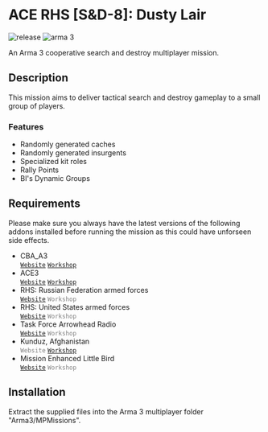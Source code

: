 # ACE RHS [S&D-8]: Dusty Lair

![release](https://img.shields.io/badge/release-v0.8.1-blue.svg)
![arma 3](https://img.shields.io/badge/arma-v1.50-lightgrey.svg)

An Arma 3 cooperative search and destroy multiplayer mission.


## Description

This mission aims to deliver tactical search and destroy gameplay to a small group of players.


### Features
- Randomly generated caches
- Randomly generated insurgents
- Specialized kit roles
- Rally Points
- BI's Dynamic Groups


## Requirements

Please make sure you always have the latest versions of the following addons installed before running the mission as this could have unforseen side effects.
- CBA_A3 <br/>
  [`Website`](http://dev.withsix.com/projects/cba-a3)
  [`Workshop`](https://steamcommunity.com/sharedfiles/filedetails/?id=450814997)
- ACE3 <br/>
  [`Website`](http://ace3mod.com)
  [`Workshop`](https://steamcommunity.com/sharedfiles/filedetails/?id=463939057)
- RHS: Russian Federation armed forces <br/>
  [`Website`](http://www.rhsmods.org/mod/1)
  <span style="color: grey">`Workshop`</span>
- RHS: United States armed forces <br/>
  [`Website`](http://www.rhsmods.org/mod/2)
  <span style="color: grey">`Workshop`</span>
- Task Force Arrowhead Radio <br/>
  [`Website`](http://radio.task-force.ru/en)
  <span style="color: grey">`Workshop`</span>
- Kunduz, Afghanistan <br/>
  <span style="color: grey">`Website`</span>
  [`Workshop`](https://steamcommunity.com/sharedfiles/filedetails/?id=421620913)
- Mission Enhanced Little Bird <br/>
  [`Website`](http://www.armaholic.com/page.php?id=28856)
  <span style="color: grey">`Workshop`</span>

## Installation

Extract the supplied files into the Arma 3 multiplayer folder "Arma3/MPMissions".

